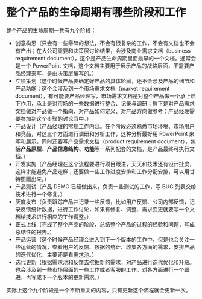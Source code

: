 # 整个产品的生命周期有哪些阶段和工作

整个产品的生命周期一共有九个阶段：

- 创意构思（只会有一些零碎的想法，不会有很复杂的工作，不会有文档也不会有产出；在大公司需要和决策层讨论结果，会涉及商业需求文档（business requirement document），这个是产品生命周期里面最早的一个文档。通常会是一个 PowerPoint 文档，这个文档主要用于展示产品的战略层面，不需要产品经理来写，是由决策层编写的。）
- 立项策划（这个时候产品要确定好产品的具体轮廓，还不会涉及产品的细节和产品功能；这个会涉及到一个市场需求文档（market requirement document），有可能要产品经理写，市场需求文档是对整个产品做一个承上启下作用，承上是对市场的一些数据进行整合、记录与调研；启下是对产品需求文档做对产品做一个指向、对产品如何定义、对产品方向做参考；产品经理需要参加到这个步骤的讨论当中。）
- 产品设计（产品经理的常规工作内容。在个阶段必须熟悉市场环境、市场用户和竞品，对这三个方面进行调研和分析工作，这种分析最好用 PowerPoint 来写和展示。同时还要写产品需求文档（product requirement document），包括**产品原型、产品信息结构、功能**等一系列配套的文档，是产品最终可执行文档。）
- 开发实施（产品经理在这个流程要进行项目跟进，天天和技术还有设计扯皮，这样才能避免产品走样；还要做一些工作进度安排和工作分配安排，可以用甘特图画出来。）
- 产品测试（产品 DEMO 已经做出来，负责一些测试的工作，写 BUG 列表交给技术进行一个修复。）
- 灰度发布（负责跟踪产品并记录一些反馈，比如用户反馈、公司内部反馈，记录反馈统计数据，进行工作讨论，如果有修复、调整、需求变更就要写一个文档给技术进行相应的工作调整。）
- 正式上线（完成了整个产品的阶段，总结整个产品的过程的经验和问题，写成总结性的报告。）
- 产品运营（这个时候产品经理会进入到下一个版本的工作中，但是也会关注一些运营的情况，查看用户的反馈、数据的统计、收集各方面的需求，安排产品的迭代优化，主要还是看[需求池](http://www.woshipm.com/tag/%E9%9C%80%E6%B1%82%E6%B1%A0)。）
- 迭代更新（根据需求池和反馈去挖掘新的需求，对产品进行迭代优化和升级。也会涉及到一些市场层面的一些工作或者客服的工作。对各方面进行一个跟进，再写成下一个版本的更新需求。）

实际上这个九个阶段是一个不断重复的内容，只有更新这个流程就会更新一次。
